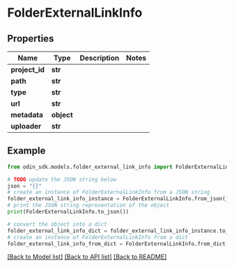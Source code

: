 # FolderExternalLinkInfo


## Properties

Name | Type | Description | Notes
------------ | ------------- | ------------- | -------------
**project_id** | **str** |  | 
**path** | **str** |  | 
**type** | **str** |  | 
**url** | **str** |  | 
**metadata** | **object** |  | 
**uploader** | **str** |  | 

## Example

```python
from odin_sdk.models.folder_external_link_info import FolderExternalLinkInfo

# TODO update the JSON string below
json = "{}"
# create an instance of FolderExternalLinkInfo from a JSON string
folder_external_link_info_instance = FolderExternalLinkInfo.from_json(json)
# print the JSON string representation of the object
print(FolderExternalLinkInfo.to_json())

# convert the object into a dict
folder_external_link_info_dict = folder_external_link_info_instance.to_dict()
# create an instance of FolderExternalLinkInfo from a dict
folder_external_link_info_from_dict = FolderExternalLinkInfo.from_dict(folder_external_link_info_dict)
```
[[Back to Model list]](../README.md#documentation-for-models) [[Back to API list]](../README.md#documentation-for-api-endpoints) [[Back to README]](../README.md)


